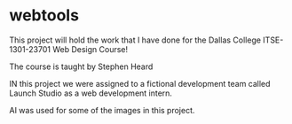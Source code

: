 # webtools
This project will hold the work that I have done for the Dallas College ITSE-1301-23701 
Web Design Course! 

The course is taught by Stephen Heard

IN this project we were assigned to a fictional development team called Launch Studio as 
a web development intern. 

AI was used for some of the images in this project. 
<meta name="author" content="Your Name">
<meta name="description" content="This page includes content assisted by AI tools.">
